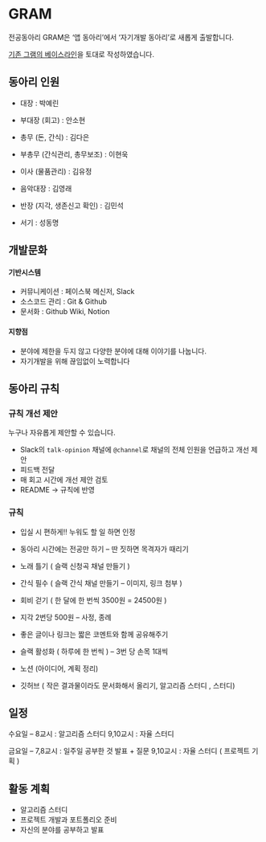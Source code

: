 # GRAM

전공동아리 GRAM은 ‘앱 동아리’에서 ‘자기개발 동아리’로 새롭게 출발합니다.

[기존 그램의 베이스라인](https://github.com/DSM-GRAM/Baseline/wiki)을 토대로 작성하였습니다.                                                                                          

## 동아리 인원

- 대장 : 박예린 

- 부대장 (회고) : 안소현

- 총무 (돈, 간식) : 김다은

- 부총무 (간식관리, 총무보조) : 이현욱

- 이사 (물품관리) : 김유정

- 음악대장 : 김영래

- 반장 (지각, 생존신고 확인) :  김민석

- 서기 : 성동명

  

## 개발문화

#### 기반시스템

- 커뮤니케이션 : 페이스북 메신저, Slack
- 소스코드 관리 : Git & Github
- 문서화 : Github Wiki, Notion

#### 지향점

- 분야에 제한을 두지 않고 다양한 분야에 대해 이야기를 나눕니다.
- 자기개발을 위해 끊임없이 노력합니다



## 동아리 규칙 

### 규칙 개선 제안

누구나 자유롭게 제안할 수 있습니다.

- Slack의 `talk-opinion` 채널에 `@channel`로 채널의 전체 인원을 언급하고 개선 제안
- 피드백 전달
- 매 회고 시간에 개선 제안 검토
- README -> 규칙에 반영



### 규칙

- 입실 시 편하게!! 누워도 할 일 하면 인정

- 동아리 시간에는 전공만 하기 – 딴 짓하면 목격자가 때리기
- 노래 틀기 ( 슬랙 신청곡 채널 만들기 )
- 간식 필수 ( 슬랙 간식 채널 만들기 – 이미지, 링크 첨부 )
- 회비 걷기 ( 한 달에 한 번씩 3500원 = 24500원 )
- 지각 2번당 500원 – 사정, 종례
- 좋은 글이나 링크는 짧은 코멘트와 함께 공유해주기
- 슬랙 활성화 ( 하루에 한 번씩 ) – 3번 당 손목 1대씩
- 노션 (아이디어, 계획 정리)
- 깃허브 ( 작은 결과물이라도 문서화해서 올리기, 알고리즘 스터디 , 스터디)



## 일정

수요일 – 8교시 : 알고리즘 스터디 
	9,10교시 : 자율 스터디

금요일 – 7,8교시 : 일주일 공부한 것 발표 + 질문
       9,10교시 : 자율 스터디 ( 프로젝트 기획 )



## 활동 계획

- 알고리즘 스터디
- 프로젝트 개발과 포트폴리오 준비
- 자신의 분야를 공부하고 발표

